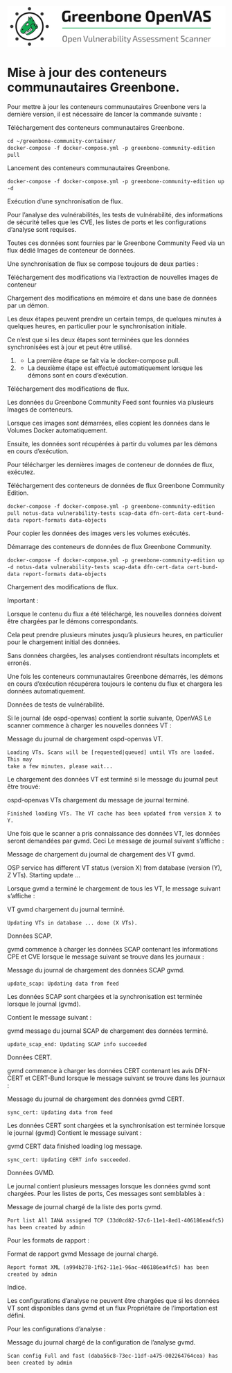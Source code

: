 ![OpenVAS](./images/OpenVAS.png)

# Mise à jour des conteneurs communautaires Greenbone.

Pour mettre à jour les conteneurs communautaires Greenbone vers la dernière version, il est nécessaire de lancer la commande suivante :

Téléchargement des conteneurs communautaires Greenbone.
```
cd ~/greenbone-community-container/
docker-compose -f docker-compose.yml -p greenbone-community-edition pull
```
Lancement des conteneurs communautaires Greenbone.
```
docker-compose -f docker-compose.yml -p greenbone-community-edition up -d
```
Exécution d’une synchronisation de flux.

Pour l’analyse des vulnérabilités, les tests de vulnérabilité, des informations de sécurité telles que les CVE, les listes de ports et les configurations d’analyse sont requises.

Toutes ces données sont fournies par le Greenbone Community Feed via un flux dédié Images de conteneur de données.

Une synchronisation de flux se compose toujours de deux parties :

Téléchargement des modifications via l’extraction de nouvelles images de conteneur

Chargement des modifications en mémoire et dans une base de données par un démon.

Les deux étapes peuvent prendre un certain temps, de quelques minutes à quelques heures, en particulier pour le synchronisation initiale.

Ce n’est que si les deux étapes sont terminées que les données synchronisées est à jour et peut être utilisé.

1) - La première étape se fait via le docker-compose pull. 

2) - La deuxième étape est effectué automatiquement lorsque les démons sont en cours d’exécution.

Téléchargement des modifications de flux.

Les données du Greenbone Community Feed sont fournies via plusieurs Images de conteneurs. 

Lorsque ces images sont démarrées, elles copient les données dans le Volumes Docker automatiquement. 

Ensuite, les données sont récupérées à partir du volumes par les démons en cours d’exécution.

Pour télécharger les dernières images de conteneur de données de flux, exécutez.

Téléchargement des conteneurs de données de flux Greenbone Community Edition.
```
docker-compose -f docker-compose.yml -p greenbone-community-edition pull notus-data vulnerability-tests scap-data dfn-cert-data cert-bund-data report-formats data-objects
```
Pour copier les données des images vers les volumes exécutés.

Démarrage des conteneurs de données de flux Greenbone Community.
```
docker-compose -f docker-compose.yml -p greenbone-community-edition up -d notus-data vulnerability-tests scap-data dfn-cert-data cert-bund-data report-formats data-objects
```
Chargement des modifications de flux.

Important :

Lorsque le contenu du flux a été téléchargé, les nouvelles données doivent être chargées par le démons correspondants. 

Cela peut prendre plusieurs minutes jusqu’à plusieurs heures, en particulier pour le chargement initial des données. 

Sans données chargées, les analyses contiendront résultats incomplets et erronés.

Une fois les conteneurs communautaires Greenbone démarrés, les démons en cours d’exécution récupérera toujours le contenu du flux et chargera les données automatiquement.

Données de tests de vulnérabilité.

Si le journal (de ospd-openvas) contient la sortie suivante, OpenVAS Le scanner commence à charger les nouvelles données VT :

Message du journal de chargement ospd-openvas VT.
```
Loading VTs. Scans will be [requested|queued] until VTs are loaded. This may
take a few minutes, please wait...
```
Le chargement des données VT est terminé si le message du journal peut être trouvé:

ospd-openvas VTs chargement du message de journal terminé.
```
Finished loading VTs. The VT cache has been updated from version X to Y.
```
Une fois que le scanner a pris connaissance des données VT, les données seront demandées par gvmd. Ceci Le message de journal suivant s’affiche :

Message de chargement du journal de chargement des VT gvmd.

OSP service has different VT status (version X) from database (version (Y), Z VTs). Starting update ...

Lorsque gvmd a terminé le chargement de tous les VT, le message suivant s’affiche :

VT gvmd chargement du journal terminé.
```
Updating VTs in database ... done (X VTs).
```
Données SCAP.

gvmd commence à charger les données SCAP contenant les informations CPE et CVE lorsque le message suivant se trouve dans les journaux :

Message du journal de chargement des données SCAP gvmd.
```
update_scap: Updating data from feed
```
Les données SCAP sont chargées et la synchronisation est terminée lorsque le journal (gvmd).

Contient le message suivant :

gvmd message du journal SCAP de chargement des données terminé.
```
update_scap_end: Updating SCAP info succeeded
```
Données CERT.

gvmd commence à charger les données CERT contenant les avis DFN-CERT et CERT-Bund lorsque le message suivant se trouve dans les journaux :

Message du journal de chargement des données gvmd CERT.
```
sync_cert: Updating data from feed
```
Les données CERT sont chargées et la synchronisation est terminée lorsque le journal (gvmd) 
Contient le message suivant :

gvmd CERT data finished loading log message.
```
sync_cert: Updating CERT info succeeded.
```
Données GVMD.

Le journal contient plusieurs messages lorsque les données gvmd sont chargées. Pour les listes de ports, Ces messages sont semblables à :

Message de journal chargé de la liste des ports gvmd.
```
Port list All IANA assigned TCP (33d0cd82-57c6-11e1-8ed1-406186ea4fc5) has been created by admin
```
Pour les formats de rapport :

Format de rapport gvmd Message de journal chargé.
```
Report format XML (a994b278-1f62-11e1-96ac-406186ea4fc5) has been created by admin
```
Indice.

Les configurations d’analyse ne peuvent être chargées que si les données VT sont disponibles dans gvmd et un flux Propriétaire de l’importation est défini.

Pour les configurations d’analyse :

Message du journal chargé de la configuration de l’analyse gvmd.
```
Scan config Full and fast (daba56c8-73ec-11df-a475-002264764cea) has been created by admin
```



